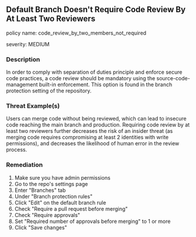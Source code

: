 ## Default Branch Doesn't Require Code Review By At Least Two Reviewers

policy name: code_review_by_two_members_not_required

severity: MEDIUM

### Description

In order to comply with separation of duties principle and enforce secure code practices, a code review should be mandatory using the source-code-management built-in enforcement. This option is found in the branch protection setting of the repository.

### Threat Example(s)

Users can merge code without being reviewed, which can lead to insecure code reaching the main branch and production.
Requiring code review by at least two reviewers further decreases the risk of an insider threat (as merging code requires compromising at least 2 identities with write permissions), and decreases the likelihood of human error in the review process.

### Remediation

1. Make sure you have admin permissions
2. Go to the repo's settings page
3. Enter "Branches" tab
4. Under "Branch protection rules"
5. Click "Edit" on the default branch rule
6. Check "Require a pull request before merging"
7. Check "Require approvals"
8. Set "Required number of approvals before merging" to 1 or more
9. Click "Save changes"
